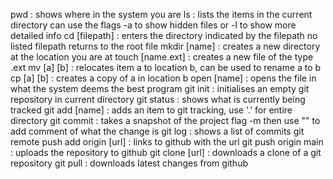 pwd : shows where in the system you are
ls : lists the items in the current directory
    can use the flags -a to show hidden files or -l to show more detailed info
cd [filepath] : enters the directory indicated by the filepath
    no listed filepath returns to the root file
mkdir [name] : creates a new directory at the location you are at
touch [name.ext] : creates a new file of the type .ext
mv [a] [b] : relocates item a to location b, can be used to rename a to b
cp [a] [b] : creates a copy of a in location b
open [name] : opens the file in what the system deems the best program 
git init : initialises an empty git repository in current directory
git status : shows what is currently being tracked 
git add [name] : adds an item to git tracking, use '.' for entire directory
git commit : takes a snapshot of the project
    flag -m then use "" to add comment of what the change is
git log : shows a list of commits
git remote push add origin [url] : links to github with the url
git push origin main : uploads the repository to github
git clone [url] : downloads a clone of a git repository
git pull : downloads latest changes from github